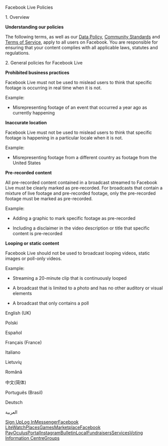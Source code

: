 Facebook Live Policies

1\. Overview

**Understanding our policies**

The following terms, as well as our [Data Policy](https://www.facebook.com/about/privacy/), [Community Standards](https://www.facebook.com/communitystandards/) and [Terms of Service](https://www.facebook.com/legal/terms), apply to all users on Facebook. You are responsible for ensuring that your content complies with all applicable laws, statutes and regulations.

2\. General policies for Facebook Live

**Prohibited business practices**

Facebook Live must not be used to mislead users to think that specific footage is occurring in real time when it is not.

Example:

*   Misrepresenting footage of an event that occurred a year ago as currently happening

**Inaccurate location**

Facebook Live must not be used to mislead users to think that specific footage is happening in a particular locale when it is not.

Example:

*   Misrepresenting footage from a different country as footage from the United States

**Pre-recorded content**

All pre-recorded content contained in a broadcast streamed to Facebook Live must be clearly marked as pre-recorded. For broadcasts that contain a mixture of live footage and pre-recorded footage, only the pre-recorded footage must be marked as pre-recorded.

Example:

*   Adding a graphic to mark specific footage as pre-recorded

*   Including a disclaimer in the video description or title that specific content is pre-recorded

**Looping or static content**

Facebook Live should not be used to broadcast looping videos, static images or poll-only videos.

Example:

*   Streaming a 20-minute clip that is continuously looped

*   A broadcast that is limited to a photo and has no other auditory or visual elements

*   A broadcast that only contains a poll

English (UK)

Polski

Español

Français (France)

Italiano

Lietuvių

Română

中文(简体)

Português (Brasil)

Deutsch

العربية

[Sign Up](https://www.facebook.com/reg/)[Log In](https://www.facebook.com/login/)[Messenger](https://l.facebook.com/l.php?u=https%3A%2F%2Fmessenger.com%2F&h=AT1-hBvdUNFvL8Xx2oAl7QSWOii1xTmMMNHOEZdfN2OmQEU5kWIIbeSfwbYIUhhe7ISMYOWk6IXXYHoj_PLk2cLxRm00XAljwj9RbvM5JZOQs4Sp3izPKTzauv4BEs3Ufnya1Z2kANw9iqynwT3KAgeBCwqN3HtmweZTgA)[Facebook Lite](https://www.facebook.com/lite/)[Watch](https://en-gb.facebook.com/watch/)[Places](https://www.facebook.com/places/)[Games](https://www.facebook.com/games/)[Marketplace](https://www.facebook.com/marketplace/)[Facebook Pay](https://pay.facebook.com/)[Oculus](https://l.facebook.com/l.php?u=https%3A%2F%2Fwww.oculus.com%2F&h=AT1-hBvdUNFvL8Xx2oAl7QSWOii1xTmMMNHOEZdfN2OmQEU5kWIIbeSfwbYIUhhe7ISMYOWk6IXXYHoj_PLk2cLxRm00XAljwj9RbvM5JZOQs4Sp3izPKTzauv4BEs3Ufnya1Z2kANw9iqynwT3KAgeBCwqN3HtmweZTgA)[Portal](https://portal.facebook.com/)[Instagram](https://l.facebook.com/l.php?u=https%3A%2F%2Fwww.instagram.com%2F&h=AT1-hBvdUNFvL8Xx2oAl7QSWOii1xTmMMNHOEZdfN2OmQEU5kWIIbeSfwbYIUhhe7ISMYOWk6IXXYHoj_PLk2cLxRm00XAljwj9RbvM5JZOQs4Sp3izPKTzauv4BEs3Ufnya1Z2kANw9iqynwT3KAgeBCwqN3HtmweZTgA)[Bulletin](https://www.bulletin.com/)[Local](https://www.facebook.com/local/lists/245019872666104/)[Fundraisers](https://www.facebook.com/fundraisers/)[Services](https://www.facebook.com/biz/directory/)[Voting Information Centre](https://www.facebook.com/votinginformationcenter/?entry_point=c2l0ZQ%3D%3D)[Groups](https://www.facebook.com/groups/explore/)